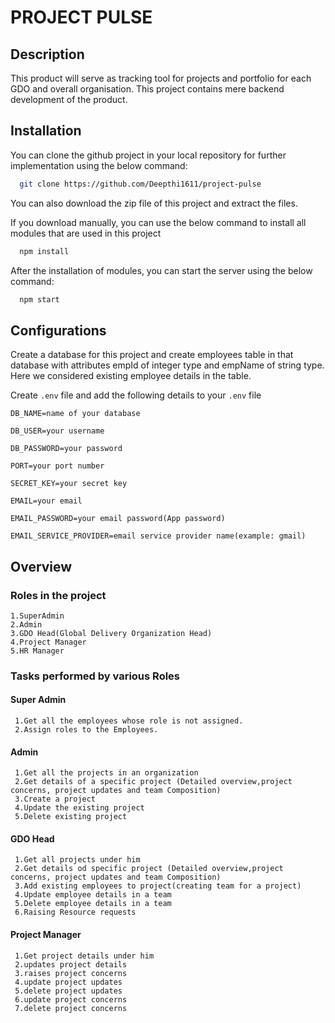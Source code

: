 
# PROJECT PULSE



## Description

This product will serve as tracking tool for projects and portfolio for each GDO and overall organisation. This project contains mere backend development of the product.
## Installation

You can clone the github project in your local repository for further implementation using the below command:

```bash
  git clone https://github.com/Deepthi1611/project-pulse
```

You can also download the zip file of this project and extract the files.

If you download manually, you can use the below command to install all modules that are used in this project

```bash
  npm install
```

After the installation of modules, you can start the server using the below command:

```bash
  npm start
```



    
## Configurations

Create a database for this project and create employees table in that database with attributes empId of integer type and empName of string type. Here we considered existing employee details in the table.

Create ```.env``` file and add the following details to your ```.env``` file

```
DB_NAME=name of your database

DB_USER=your username

DB_PASSWORD=your password

PORT=your port number

SECRET_KEY=your secret key

EMAIL=your email

EMAIL_PASSWORD=your email password(App password)

EMAIL_SERVICE_PROVIDER=email service provider name(example: gmail)
```
## Overview

### Roles in the project

```
1.SuperAdmin
2.Admin
3.GDO Head(Global Delivery Organization Head)
4.Project Manager
5.HR Manager
```

### Tasks performed by various Roles

#### Super Admin

```
 1.Get all the employees whose role is not assigned.
 2.Assign roles to the Employees.
```

#### Admin

```
 1.Get all the projects in an organization
 2.Get details of a specific project (Detailed overview,project concerns, project updates and team Composition)
 3.Create a project
 4.Update the existing project
 5.Delete existing project
```

#### GDO Head

```
 1.Get all projects under him
 2.Get details od specific project (Detailed overview,project concerns, project updates and team Composition)
 3.Add existing employees to project(creating team for a project)
 4.Update employee details in a team
 5.Delete employee details in a team
 6.Raising Resource requests
```

#### Project Manager

```
 1.Get project details under him
 2.updates project details
 3.raises project concerns
 4.update project updates
 5.delete project updates
 6.update project concerns
 7.delete project concerns 
```
